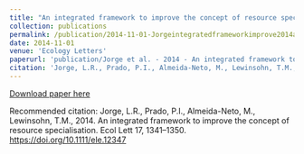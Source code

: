 ```yaml
---
title: "An integrated framework to improve the concept of resource specialisation"
collection: publications
permalink: /publication/2014-11-01-Jorgeintegratedframeworkimprove2014a
date: 2014-11-01
venue: 'Ecology Letters'
paperurl: 'publication/Jorge et al. - 2014 - An integrated framework to improve the concept of .pdf'
citation: 'Jorge, L.R., Prado, P.I., Almeida-Neto, M., Lewinsohn, T.M., 2014. An integrated framework to improve the concept of resource specialisation. Ecol Lett 17, 1341–1350. https://doi.org/10.1111/ele.12347'
---
```


<a href='publication/Jorge et al. - 2014 - An integrated framework to improve the concept of .pdf'>Download paper here</a>

Recommended citation: Jorge, L.R., Prado, P.I., Almeida-Neto, M., Lewinsohn, T.M., 2014. An integrated framework to improve the concept of resource specialisation. Ecol Lett 17, 1341–1350. https://doi.org/10.1111/ele.12347